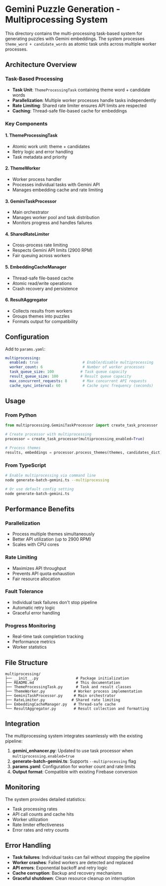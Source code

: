 # Gemini Puzzle Generation - Multiprocessing System

This directory contains the multi-processing task-based system for generating puzzles with Gemini embeddings. The system processes `theme_word + candidate_words` as atomic task units across multiple worker processes.

## Architecture Overview

### Task-Based Processing
- **Task Unit**: `ThemeProcessingTask` containing theme word + candidate words
- **Parallelization**: Multiple worker processes handle tasks independently
- **Rate Limiting**: Shared rate limiter ensures API limits are respected
- **Caching**: Thread-safe file-based cache for embeddings

### Key Components

#### 1. ThemeProcessingTask
- Atomic work unit: theme + candidates
- Retry logic and error handling
- Task metadata and priority

#### 2. ThemeWorker  
- Worker process handler
- Processes individual tasks with Gemini API
- Manages embedding cache and rate limiting

#### 3. GeminiTaskProcessor
- Main orchestrator
- Manages worker pool and task distribution
- Monitors progress and handles failures

#### 4. SharedRateLimiter
- Cross-process rate limiting
- Respects Gemini API limits (2900 RPM)
- Fair queuing across workers

#### 5. EmbeddingCacheManager
- Thread-safe file-based cache
- Atomic read/write operations
- Crash recovery and persistence

#### 6. ResultAggregator
- Collects results from workers
- Groups themes into puzzles
- Formats output for compatibility

## Configuration

Add to `params.yaml`:

```yaml
multiprocessing:
  enabled: true                    # Enable/disable multiprocessing
  worker_count: 6                  # Number of worker processes
  task_queue_size: 100            # Task queue capacity
  result_queue_size: 100          # Result queue capacity  
  max_concurrent_requests: 8       # Max concurrent API requests
  cache_sync_interval: 60          # Cache sync frequency (seconds)
```

## Usage

### From Python
```python
from multiprocessing.GeminiTaskProcessor import create_task_processor

# Create processor with multiprocessing
processor = create_task_processor(multiprocessing_enabled=True)

# Process themes
results, embeddings = processor.process_themes(themes, candidates_dict)
```

### From TypeScript
```bash
# Enable multiprocessing via command line
node generate-batch-gemini.ts --multiprocessing

# Or use default config setting
node generate-batch-gemini.ts
```

## Performance Benefits

### Parallelization
- Process multiple themes simultaneously
- Better API utilization (up to 2900 RPM)
- Scales with CPU cores

### Rate Limiting
- Maximizes API throughput
- Prevents API quota exhaustion
- Fair resource allocation

### Fault Tolerance
- Individual task failures don't stop pipeline
- Automatic retry logic
- Graceful error handling

### Progress Monitoring
- Real-time task completion tracking
- Performance metrics
- Worker statistics

## File Structure

```
multiprocessing/
├── __init__.py                 # Package initialization
├── README.md                   # This documentation
├── ThemeProcessingTask.py      # Task and result classes
├── ThemeWorker.py             # Worker process implementation
├── GeminiTaskProcessor.py     # Main orchestrator
├── RateLimiter.py            # Shared rate limiting
├── EmbeddingCacheManager.py   # Thread-safe cache
└── ResultAggregator.py        # Result collection and formatting
```

## Integration

The multiprocessing system integrates seamlessly with the existing pipeline:

1. **gemini_enhancer.py**: Updated to use task processor when `multiprocessing.enabled=true`
2. **generate-batch-gemini.ts**: Supports `--multiprocessing` flag
3. **params.yaml**: Configuration for worker count and rate limits
4. **Output format**: Compatible with existing Firebase conversion

## Monitoring

The system provides detailed statistics:
- Task processing rates
- API call counts and cache hits
- Worker utilization
- Rate limiter effectiveness
- Error rates and retry counts

## Error Handling

- **Task failures**: Individual tasks can fail without stopping the pipeline
- **Worker crashes**: Failed workers are detected and replaced
- **API errors**: Exponential backoff and retry logic
- **Cache corruption**: Backup and recovery mechanisms
- **Graceful shutdown**: Clean resource cleanup on interruption